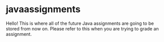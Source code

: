 # javaassignments

Hello! This is where all of the future Java assignments are going to be stored from now on. Please refer to this when you are trying to grade an assignment.
